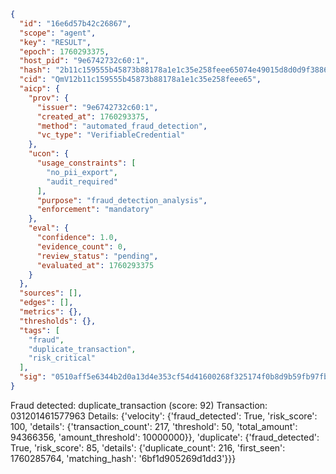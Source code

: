 ```json
{
  "id": "16e6d57b42c26867",
  "scope": "agent",
  "key": "RESULT",
  "epoch": 1760293375,
  "host_pid": "9e6742732c60:1",
  "hash": "2b11c159555b45873b88178a1e1c35e258feee65074e49015d8d0d9f3886ee24",
  "cid": "QmV12b11c159555b45873b88178a1e1c35e258feee65",
  "aicp": {
    "prov": {
      "issuer": "9e6742732c60:1",
      "created_at": 1760293375,
      "method": "automated_fraud_detection",
      "vc_type": "VerifiableCredential"
    },
    "ucon": {
      "usage_constraints": [
        "no_pii_export",
        "audit_required"
      ],
      "purpose": "fraud_detection_analysis",
      "enforcement": "mandatory"
    },
    "eval": {
      "confidence": 1.0,
      "evidence_count": 0,
      "review_status": "pending",
      "evaluated_at": 1760293375
    }
  },
  "sources": [],
  "edges": [],
  "metrics": {},
  "thresholds": {},
  "tags": [
    "fraud",
    "duplicate_transaction",
    "risk_critical"
  ],
  "sig": "0510aff5e6344b2d0a13d4e353cf54d41600268f325174f0b8d9b59fb97fb0c9"
}
```

Fraud detected: duplicate_transaction (score: 92)
Transaction: 031201461577963
Details: {'velocity': {'fraud_detected': True, 'risk_score': 100, 'details': {'transaction_count': 217, 'threshold': 50, 'total_amount': 94366356, 'amount_threshold': 10000000}}, 'duplicate': {'fraud_detected': True, 'risk_score': 85, 'details': {'duplicate_count': 216, 'first_seen': 1760285764, 'matching_hash': '6bf1d905269d1dd3'}}}